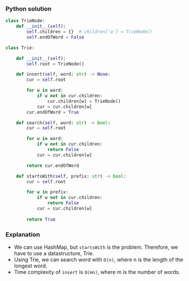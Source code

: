 ### Python solution
```python
class TrieNode:
    def __init__(self):
        self.children = {}  # children['a'] = TrieNode()
        self.endOfWord = False

class Trie:

    def __init__(self):
        self.root = TrieNode()

    def insert(self, word: str) -> None:
        cur = self.root

        for w in word:
            if w not in cur.children:
                cur.children[w] = TrieNode()
            cur = cur.children[w]
        cur.endOfWord = True

    def search(self, word: str) -> bool:
        cur = self.root

        for w in word:
            if w not in cur.children:
                return False
            cur = cur.children[w]

        return cur.endOfWord

    def startsWith(self, prefix: str) -> bool:
        cur = self.root

        for w in prefix:
            if w not in cur.children:
                return False
            cur = cur.children[w]
        
        return True
```

### Explanation
- We can use HashMap, but ```startsWith``` is the problem. Therefore, we have to use a datastructure, Trie.
- Using Trie, we can search word with ```O(n)```, where n is the length of the longest word.
- Time complexity of ```insert``` is ```O(mn)```, where m is the number of words.
